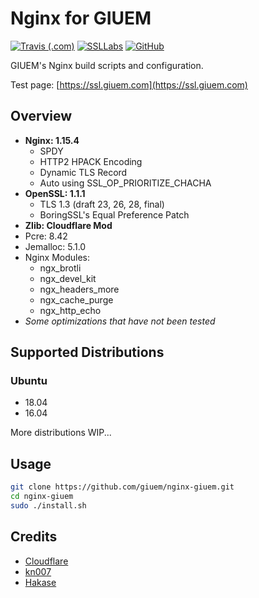 # Nginx for GIUEM

[![Travis (.com)](https://img.shields.io/travis/com/giuem/nginx-giuem.svg?style=flat-square)](https://travis-ci.com/giuem/nginx-giuem)
[![SSLLabs](https://img.shields.io/badge/SSLLabs-A%2B-brightgreen.svg?style=flat-square)](https://www.ssllabs.com/ssltest/analyze.html?d=ssl.giuem.com)
[![GitHub](https://img.shields.io/github/license/giuem/nginx-giuem.svg?style=flat-square)](https://github.com/giuem/nginx-giuem/blob/master/LICENSE)

GIUEM's Nginx build scripts and configuration. 

Test page: [https://ssl.giuem.com](https://ssl.giuem.com)

## Overview

* **Nginx: 1.15.4**
  * SPDY
  * HTTP2 HPACK Encoding
  * Dynamic TLS Record
  * Auto using SSL_OP_PRIORITIZE_CHACHA
* **OpenSSL: 1.1.1**
  * TLS 1.3 (draft 23, 26, 28, final)
  * BoringSSL's Equal Preference Patch
* **Zlib: Cloudflare Mod**
* Pcre: 8.42
* Jemalloc: 5.1.0
* Nginx Modules:
  * ngx_brotli
  * ngx_devel_kit
  * ngx_headers_more
  * ngx_cache_purge
  * ngx_http_echo
* *Some optimizations that have not been tested*

## Supported Distributions

### Ubuntu

* 18.04
* 16.04

More distributions WIP...

## Usage

``` bash
git clone https://github.com/giuem/nginx-giuem.git
cd nginx-giuem
sudo ./install.sh
```

## Credits

* [Cloudflare](https://www.cloudflare.com/)
* [kn007](https://github.com/kn007)
* [Hakase](https://github.com/hakasenyang)
